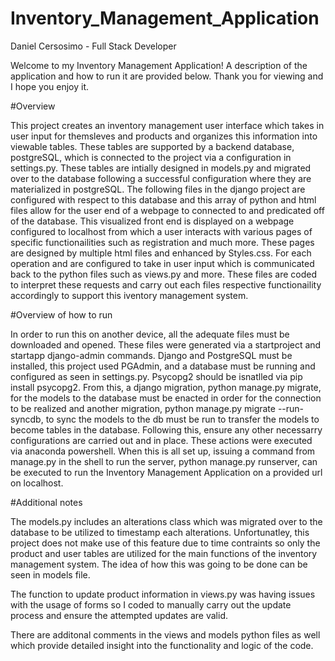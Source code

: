 # Inventory_Management_Application

Daniel Cersosimo - Full Stack Developer

Welcome to my Inventory Management Application! A description of the application and how to run it are provided below. Thank you for viewing and I hope you enjoy it. 

#Overview

This project creates an inventory management user interface which takes in user input for themsleves and products and organizes this information into viewable tables. These tables are supported by a backend database, postgreSQL, which is connected to the project via a configuration in settings.py. These tables are intially designed in models.py and migrated over to the database following a successful configuration where they are materialized in postgreSQL. The following files in the django project are configured with respect to this database and this array of python and html files allow for the user end of a webpage to connected to and predicated off of the database. This visualized front end is displayed on a webpage configured to localhost from which a user interacts with various pages of specific functionailities such as registration and much more. These pages are designed by multiple html files and enhanced by Styles.css. For each operation and are configured to take in user input which is communicated back to the python files such as views.py and more. These files are coded to interpret these requests and carry out each files respective functionaility accordingly to support this iventory management system. 


#Overview of how to run 

In order to run this on another device, all the adequate files must be downloaded and opened. These files were generated via a startproject and startapp django-admin commands. Django and PostgreSQL must be installed, this project used PGAdmin, and a database must be running and configured as seen in settings.py. Psycopg2 should be isnatlled via pip install psycopg2. From this, a django migration, python manage.py migrate, for the models to the database must be enacted in order for the connection to be realized and another migration, python manage.py migrate --run-syncdb, to sync the models to the db must be run to transfer the models to become tables in the database. Following this, ensure any other necessarry configurations are carried out and in place. These actions were executed via anaconda powershell. When this is all set up, issuing a command from manage.py in the shell to run the server, python manage.py runserver, can be executed to run the Inventory Management Application on a provided url on localhost. 


#Additional notes

The models.py includes an alterations class which was migrated over to the database to be utilized to timestamp each alterations. Unfortunatley, this project does not make use of this feature due to time contraints so only the product and user tables are utilized for the main functions of the inventory management system. The idea of how this was going to be done can be seen in models file.

The function to update product information in views.py was having issues with the usage of forms so I coded to manually carry out the update process and ensure the attempted updates are valid. 

There are additonal comments in the views and models python files as well which provide detailed insight into the functionality and logic of the code.
